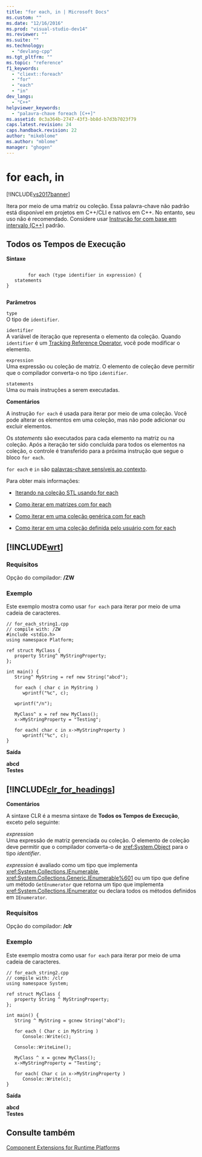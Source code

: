 ```yaml
---
title: "for each, in | Microsoft Docs"
ms.custom: ""
ms.date: "12/16/2016"
ms.prod: "visual-studio-dev14"
ms.reviewer: ""
ms.suite: ""
ms.technology: 
  - "devlang-cpp"
ms.tgt_pltfrm: ""
ms.topic: "reference"
f1_keywords: 
  - "cliext::foreach"
  - "for"
  - "each"
  - "in"
dev_langs: 
  - "C++"
helpviewer_keywords: 
  - "palavra-chave foreach [C++]"
ms.assetid: 0c3a364b-2747-43f3-bb8d-b7d3b7023f79
caps.latest.revision: 24
caps.handback.revision: 22
author: "mikeblome"
ms.author: "mblome"
manager: "ghogen"
---
```

# for each, in
[!INCLUDE[vs2017banner](../assembler/inline/includes/vs2017banner.md)]

Itera por meio de uma matriz ou coleção.  Essa palavra\-chave não padrão está disponível em projetos em C\+\+\/CLI e nativos em C\+\+.  No entanto, seu uso não é recomendado.  Considere usar [Instrução for com base em intervalo \(C\+\+\)](../Topic/Range-based%20for%20Statement%20\(C++\).md) padrão.  
  
## Todos os Tempos de Execução  
 **Sintaxe**  
  
```  
  
        for each (type identifier in expression) {  
   statements  
}  
  
```  
  
 **Parâmetros**  
  
 `type`  
 O tipo de `identifier`.  
  
 `identifier`  
 A variável de iteração que representa o elemento da coleção.  Quando `identifier` é um [Tracking Reference Operator](../windows/tracking-reference-operator-cpp-component-extensions.md), você pode modificar o elemento.  
  
 `expression`  
 Uma expressão ou coleção de matriz.  O elemento de coleção deve permitir que o compilador converta\-o no tipo `identifier`.  
  
 `statements`  
 Uma ou mais instruções a serem executadas.  
  
 **Comentários**  
  
 A instrução `for each` é usada para iterar por meio de uma coleção.  Você pode alterar os elementos em uma coleção, mas não pode adicionar ou excluir elementos.  
  
 Os *statements* são executados para cada elemento na matriz ou na coleção.  Após a iteração ter sido concluída para todos os elementos na coleção, o controle é transferido para a próxima instrução que segue o bloco `for each`.  
  
 `for each` e `in` são [palavras\-chave sensíveis ao contexto](../windows/context-sensitive-keywords-cpp-component-extensions.md).  
  
 Para obter mais informações:  
  
-   [Iterando na coleção STL usando for each](../dotnet/iterating-over-stl-collection-by-using-for-each.md)  
  
-   [Como iterar em matrizes com for each](../dotnet/how-to-iterate-over-arrays-with-for-each.md)  
  
-   [Como iterar em uma coleção genérica com for each](../dotnet/how-to-iterate-over-a-generic-collection-with-for-each.md)  
  
-   [Como iterar em uma coleção definida pelo usuário com for each](../Topic/How%20to:%20Iterate%20Over%20a%20User-Defined%20Collection%20with%20for%20each.md)  
  
## [!INCLUDE[wrt](../atl/reference/includes/wrt_md.md)]  
  
### Requisitos  
 Opção do compilador: **\/ZW**  
  
### Exemplo  
 Este exemplo mostra como usar `for each` para iterar por meio de uma cadeia de caracteres.  
  
```  
// for_each_string1.cpp  
// compile with: /ZW  
#include <stdio.h>  
using namespace Platform;  
  
ref struct MyClass {  
   property String^ MyStringProperty;  
};  
  
int main() {  
   String^ MyString = ref new String("abcd");  
  
   for each ( char c in MyString )  
      wprintf("%c", c);  
  
   wprintf("/n");  
  
   MyClass^ x = ref new MyClass();  
   x->MyStringProperty = "Testing";  
  
   for each( char c in x->MyStringProperty )  
      wprintf("%c", c);  
}  
```  
  
 **Saída**  
  
  **abcd**  
 **Testes**   
## [!INCLUDE[clr_for_headings](../dotnet/includes/clr_for_headings_md.md)]  
 **Comentários**  
  
 A sintaxe CLR é a mesma sintaxe de **Todos os Tempos de Execução**, exceto pelo seguinte:  
  
 *expression*  
 Uma expressão de matriz gerenciada ou coleção.  O elemento de coleção deve permitir que o compilador converta\-o de <xref:System.Object> para o tipo *identifier*.  
  
 *expression* é avaliado como um tipo que implementa <xref:System.Collections.IEnumerable>, <xref:System.Collections.Generic.IEnumerable%601> ou um tipo que define um método `GetEnumerator` que retorna um tipo que implementa <xref:System.Collections.IEnumerator> ou declara todos os métodos definidos em `IEnumerator`.  
  
### Requisitos  
 Opção do compilador: **\/clr**  
  
### Exemplo  
 Este exemplo mostra como usar `for each` para iterar por meio de uma cadeia de caracteres.  
  
```  
// for_each_string2.cpp  
// compile with: /clr  
using namespace System;  
  
ref struct MyClass {  
   property String ^ MyStringProperty;  
};  
  
int main() {  
   String ^ MyString = gcnew String("abcd");  
  
   for each ( Char c in MyString )  
      Console::Write(c);  
  
   Console::WriteLine();  
  
   MyClass ^ x = gcnew MyClass();  
   x->MyStringProperty = "Testing";  
  
   for each( Char c in x->MyStringProperty )  
      Console::Write(c);  
}  
```  
  
 **Saída**  
  
  **abcd**  
 **Testes**    
## Consulte também  
 [Component Extensions for Runtime Platforms](../windows/component-extensions-for-runtime-platforms.md)